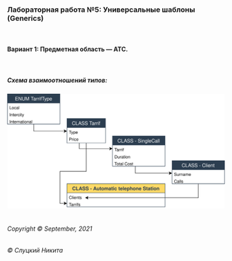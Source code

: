 ### Лабораторная работа №5:  Универсальные шаблоны (Generics)  
&nbsp;
#### Вариант 1: Предметная область — АТС.
&nbsp;  
##### Схема взаимоотношений типов:
![](scheme.svg)
&nbsp;  
###### Copyright ©  September, 2021
###### © Слуцкий Никита